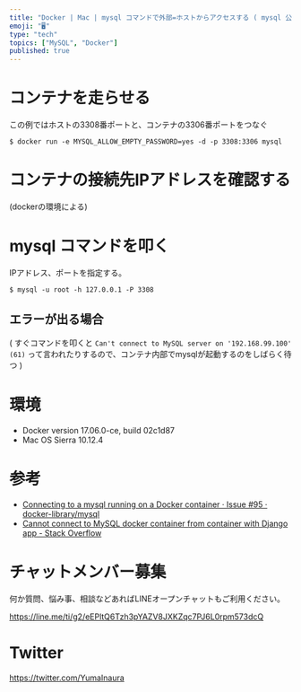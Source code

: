 ```yaml
---
title: "Docker | Mac | mysql コマンドで外部=ホストからアクセスする ( mysql 公式イメージを利用 )"
emoji: "🖥"
type: "tech"
topics: ["MySQL", "Docker"]
published: true
---
```


# コンテナを走らせる

この例ではホストの3308番ポートと、コンテナの3306番ポートをつなぐ

```
$ docker run -e MYSQL_ALLOW_EMPTY_PASSWORD=yes -d -p 3308:3306 mysql
```

# コンテナの接続先IPアドレスを確認する

(dockerの環境による)

# mysql コマンドを叩く

IPアドレス、ポートを指定する。

```
$ mysql -u root -h 127.0.0.1 -P 3308
```

## エラーが出る場合

( すぐコマンドを叩くと `Can't connect to MySQL server on '192.168.99.100' (61)` って言われたりするので、コンテナ内部でmysqlが起動するのをしばらく待つ )
# 環境

- Docker version 17.06.0-ce, build 02c1d87
- Mac OS Sierra 10.12.4


# 参考

- [Connecting to a mysql running on a Docker container · Issue #95 · docker-library/mysql](https://github.com/docker-library/mysql/issues/95)
- [Cannot connect to MySQL docker container from container with Django app - Stack Overflow](https://stackoverflow.com/questions/40825617/cannot-connect-to-mysql-docker-container-from-container-with-django-app)









<!-- Update From Qiita API -->

# チャットメンバー募集


何か質問、悩み事、相談などあればLINEオープンチャットもご利用ください。

https://line.me/ti/g2/eEPltQ6Tzh3pYAZV8JXKZqc7PJ6L0rpm573dcQ





# Twitter


https://twitter.com/YumaInaura


<!-- Update From Qiita API -->


